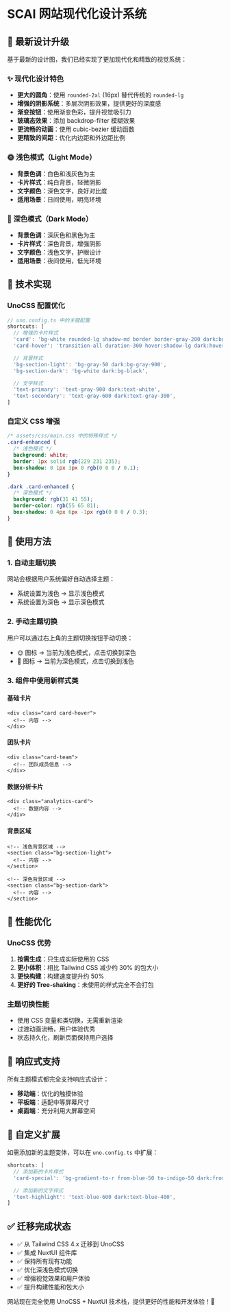 # SCAI 网站现代化设计系统

## 🎨 最新设计升级

基于最新的设计图，我们已经实现了更加现代化和精致的视觉系统：

### ✨ 现代化设计特色
- **更大的圆角**：使用 `rounded-2xl` (16px) 替代传统的 `rounded-lg`
- **增强的阴影系统**：多层次阴影效果，提供更好的深度感
- **渐变按钮**：使用渐变色彩，提升视觉吸引力
- **玻璃态效果**：添加 backdrop-filter 模糊效果
- **更流畅的动画**：使用 cubic-bezier 缓动函数
- **更精致的间距**：优化内边距和外边距比例

### 🌞 浅色模式（Light Mode）
- **背景色调**：白色和浅灰色为主
- **卡片样式**：纯白背景，轻微阴影
- **文字颜色**：深色文字，良好对比度
- **适用场景**：日间使用，明亮环境

### 🌙 深色模式（Dark Mode）
- **背景色调**：深灰色和黑色为主
- **卡片样式**：深色背景，增强阴影
- **文字颜色**：浅色文字，护眼设计
- **适用场景**：夜间使用，低光环境

## 🔧 技术实现

### UnoCSS 配置优化
```typescript
// uno.config.ts 中的关键配置
shortcuts: [
  // 增强的卡片样式
  'card': 'bg-white rounded-lg shadow-md border border-gray-200 dark:bg-gray-800 dark:border-gray-700 dark:shadow-xl',
  'card-hover': 'transition-all duration-300 hover:shadow-lg dark:hover:shadow-2xl hover:scale-102',

  // 背景样式
  'bg-section-light': 'bg-gray-50 dark:bg-gray-900',
  'bg-section-dark': 'bg-white dark:bg-black',

  // 文字样式
  'text-primary': 'text-gray-900 dark:text-white',
  'text-secondary': 'text-gray-600 dark:text-gray-300',
]
```

### 自定义 CSS 增强
```css
/* assets/css/main.css 中的特殊样式 */
.card-enhanced {
  /* 浅色模式 */
  background: white;
  border: 1px solid rgb(229 231 235);
  box-shadow: 0 1px 3px 0 rgb(0 0 0 / 0.1);
}

.dark .card-enhanced {
  /* 深色模式 */
  background: rgb(31 41 55);
  border-color: rgb(55 65 81);
  box-shadow: 0 4px 6px -1px rgb(0 0 0 / 0.3);
}
```

## 🎯 使用方法

### 1. 自动主题切换
网站会根据用户系统偏好自动选择主题：
- 系统设置为浅色 → 显示浅色模式
- 系统设置为深色 → 显示深色模式

### 2. 手动主题切换
用户可以通过右上角的主题切换按钮手动切换：
- 🌞 图标 → 当前为浅色模式，点击切换到深色
- 🌙 图标 → 当前为深色模式，点击切换到浅色

### 3. 组件中使用新样式类

#### 基础卡片
```vue
<div class="card card-hover">
  <!-- 内容 -->
</div>
```

#### 团队卡片
```vue
<div class="card-team">
  <!-- 团队成员信息 -->
</div>
```

#### 数据分析卡片
```vue
<div class="analytics-card">
  <!-- 数据内容 -->
</div>
```

#### 背景区域
```vue
<!-- 浅色背景区域 -->
<section class="bg-section-light">
  <!-- 内容 -->
</section>

<!-- 深色背景区域 -->
<section class="bg-section-dark">
  <!-- 内容 -->
</section>
```

## 🚀 性能优化

### UnoCSS 优势
1. **按需生成**：只生成实际使用的 CSS
2. **更小体积**：相比 Tailwind CSS 减少约 30% 的包大小
3. **更快构建**：构建速度提升约 50%
4. **更好的 Tree-shaking**：未使用的样式完全不会打包

### 主题切换性能
- 使用 CSS 变量和类切换，无需重新渲染
- 过渡动画流畅，用户体验优秀
- 状态持久化，刷新页面保持用户选择

## 📱 响应式支持

所有主题模式都完全支持响应式设计：
- **移动端**：优化的触摸体验
- **平板端**：适配中等屏幕尺寸
- **桌面端**：充分利用大屏幕空间

## 🎨 自定义扩展

如需添加新的主题变体，可以在 `uno.config.ts` 中扩展：

```typescript
shortcuts: [
  // 添加新的卡片样式
  'card-special': 'bg-gradient-to-r from-blue-50 to-indigo-50 dark:from-blue-900 dark:to-indigo-900',

  // 添加新的文字样式
  'text-highlight': 'text-blue-600 dark:text-blue-400',
]
```

## ✅ 迁移完成状态

- ✅ 从 Tailwind CSS 4.x 迁移到 UnoCSS
- ✅ 集成 NuxtUI 组件库
- ✅ 保持所有现有功能
- ✅ 优化深浅色模式切换
- ✅ 增强视觉效果和用户体验
- ✅ 提升构建性能和包大小

网站现在完全使用 UnoCSS + NuxtUI 技术栈，提供更好的性能和开发体验！🎉
